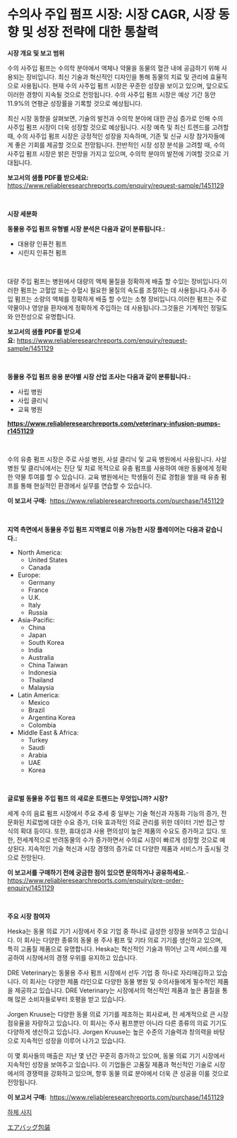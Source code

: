 <p><h1>수의사 주입 펌프 시장: 시장 CAGR, 시장 동향 및 성장 전략에 대한 통찰력</h1></p><p><strong>시장 개요 및 보고 범위</strong></p>
<p><p>수의 사주입 펌프는 수의학 분야에서 액체나 약물을 동물의 혈관 내에 공급하기 위해 사용되는 장비입니다. 최신 기술과 혁신적인 디자인을 통해 동물의 치료 및 관리에 효율적으로 사용됩니다. 현재 수의 사주입 펌프 시장은 꾸준한 성장을 보이고 있으며, 앞으로도 이러한 경향이 지속될 것으로 전망됩니다. 수의 사주입 펌프 시장은 예상 기간 동안 11.9%의 연평균 성장률을 기록할 것으로 예상됩니다. </p><p>최신 시장 동향을 살펴보면, 기술의 발전과 수의학 분야에 대한 관심 증가로 인해 수의 사주입 펌프 시장이 더욱 성장할 것으로 예상됩니다. 시장 예측 및 최신 트렌드를 고려할 때, 수의 사주입 펌프 시장은 긍정적인 성장을 지속하며, 기존 및 신규 시장 참가자들에게 좋은 기회를 제공할 것으로 전망됩니다. 전반적인 시장 성장 분석을 고려할 때, 수의 사주입 펌프 시장은 밝은 전망을 가지고 있으며, 수의학 분야의 발전에 기여할 것으로 기대됩니다.</p></p>
<p><strong>보고서의 샘플 PDF를 받으세요:</strong> <a href="https://www.reliableresearchreports.com/enquiry/request-sample/1451129">https://www.reliableresearchreports.com/enquiry/request-sample/1451129</a></p>
<p>&nbsp;</p>
<p><strong>시장 세분화</strong></p>
<p><strong>동물용 주입 펌프 유형별 시장 분석은 다음과 같이 분류됩니다.:</strong></p>
<p><ul><li>대용량 인퓨전 펌프</li><li>시린지 인퓨전 펌프</li></ul></p>
<p>&nbsp;</p>
<p><p>대량 주입 펌프는 병원에서 대량의 액체 물질을 정확하게 배출 할 수있는 장비입니다.이러한 펌프는 고혈압 또는 수혈시 필요한 물질의 속도를 조절하는 데 사용됩니다.주사 주입 펌프는 소량의 액체를 정확하게 배출 할 수있는 소형 장비입니다.이러한 펌프는 주로 약물이나 영양을 환자에게 정확하게 주입하는 데 사용됩니다.그것들은 기계적인 정밀도와 안전성으로 유명합니다.</p></p>
<p><strong>보고서의 샘플 PDF를 받으세요:</strong>&nbsp;<a href="https://www.reliableresearchreports.com/enquiry/request-sample/1451129">https://www.reliableresearchreports.com/enquiry/request-sample/1451129</a></p>
<p>&nbsp;</p>
<p><strong> 동물용 주입 펌프 응용 분야별 시장 산업 조사는 다음과 같이 분류됩니다.:</strong></p>
<p><ul><li>사립 병원</li><li>사립 클리닉</li><li>교육 병원</li></ul></p>
<p><strong><a href="https://www.reliableresearchreports.com/veterinary-infusion-pumps-r1451129">https://www.reliableresearchreports.com/veterinary-infusion-pumps-r1451129</a></strong></p>
<p>&nbsp;</p>
<p><p>수의 유충 펌프 시장은 주로 사설 병원, 사설 클리닉 및 교육 병원에서 사용됩니다. 사설 병원 및 클리닉에서는 진단 및 치료 목적으로 유충 펌프를 사용하여 애완 동물에게 정확한 약물 투여를 할 수 있습니다. 교육 병원에서는 학생들이 진료 경험을 쌓을 때 유충 펌프를 통해 현실적인 환경에서 실무를 연습할 수 있습니다.</p></p>
<p><strong>이 보고서 구매:</strong>&nbsp; <a href="https://www.reliableresearchreports.com/purchase/1451129">https://www.reliableresearchreports.com/purchase/1451129</a></p>
<p>&nbsp;</p>
<p><strong>지역 측면에서 동물용 주입 펌프 지역별로 이용 가능한 시장 플레이어는 다음과 같습니다.:</strong></p>
<p><ul>
    <li>
        North America:
        <ul>
            <li>United States</li>
            <li>Canada</li>
        </ul>
    </li>
    <li>
        Europe:
        <ul>
            <li>Germany</li>
            <li>France</li>
            <li>U.K.</li>
            <li>Italy</li>
            <li>Russia</li>
        </ul>
    </li>
    <li>
        Asia-Pacific:
        <ul>
            <li>China</li>
            <li>Japan</li>
            <li>South Korea</li>
            <li>India</li>
            <li>Australia</li>
            <li>China Taiwan</li>
            <li>Indonesia</li>
            <li>Thailand</li>
            <li>Malaysia</li>
        </ul>
    </li>
    <li>
        Latin America:
        <ul>
            <li>Mexico</li>
            <li>Brazil</li>
            <li>Argentina Korea</li>
            <li>Colombia</li>
        </ul>
    </li>
    <li>
        Middle East & Africa:
        <ul>
            <li>Turkey</li>
            <li>Saudi</li>
            <li>Arabia</li>
            <li>UAE</li>
            <li>Korea</li>
        </ul>
    </li>
    </ul></p>
<p>&nbsp;</p>
<p><strong>글로벌 동물용 주입 펌프 의 새로운 트렌드는 무엇입니까? 시장?</strong></p>
<p><p>세계 수의 음료 펌프 시장에서 주요 추세 중 일부는 기술 혁신과 자동화 기능의 증가, 전문화된 치료법에 대한 수요 증가, 더욱 효과적인 의료 관리를 위한 데이터 기반 접근 방식의 확대 등이다. 또한, 휴대성과 사용 편의성이 높은 제품의 수요도 증가하고 있다. 또한, 전세계적으로 반려동물의 수가 증가하면서 수의료 시장이 빠르게 성장할 것으로 예상된다. 지속적인 기술 혁신과 시장 경쟁의 증가로 더 다양한 제품과 서비스가 출시될 것으로 전망된다.</p></p>
<p><strong>이 보고서를 구매하기 전에 궁금한 점이 있으면 문의하거나 공유하세요.</strong>- <a href="https://www.reliableresearchreports.com/enquiry/pre-order-enquiry/1451129">https://www.reliableresearchreports.com/enquiry/pre-order-enquiry/1451129</a></p>
<p>&nbsp;</p>
<p><strong>주요 시장 참여자</strong></p>
<p><p>Heska는 동물 의료 기기 시장에서 주요 기업 중 하나로 급성한 성장을 보여주고 있습니다. 이 회사는 다양한 종류의 동물 용 주사 펌프 및 기타 의료 기기를 생산하고 있으며, 특히 고품질 제품으로 유명합니다. Heska는 혁신적인 기술과 뛰어난 고객 서비스를 제공하여 시장에서의 경쟁 우위를 유지하고 있습니다.</p><p>DRE Veterinary는 동물용 주사 펌프 시장에서 선두 기업 중 하나로 자리매김하고 있습니다. 이 회사는 다양한 제품 라인으로 다양한 동물 병원 및 수의사들에게 필수적인 제품을 제공하고 있습니다. DRE Veterinary는 시장에서의 혁신적인 제품과 높은 품질을 통해 많은 소비자들로부터 호평을 받고 있습니다.</p><p>Jorgen Kruuse는 다양한 동물 의료 기기를 제조하는 회사로써, 전 세계적으로 큰 시장 점유율을 자랑하고 있습니다. 이 회사는 주사 펌프뿐만 아니라 다른 종류의 의료 기기도 다양하게 생산하고 있습니다. Jorgen Kruuse는 높은 수준의 기술력과 창의력을 바탕으로 지속적인 성장을 이루어 나가고 있습니다.</p><p>이 몇 회사들의 매출은 지난 몇 년간 꾸준히 증가하고 있으며, 동물 의료 기기 시장에서 지속적인 성장을 보여주고 있습니다. 이 기업들은 고품질 제품과 혁신적인 기술로 시장에서의 경쟁력을 강화하고 있으며, 향후 동물 의료 분야에서 더욱 큰 성공을 이룰 것으로 전망됩니다.</p></p>
<p><strong>이 보고서 구매:</strong>&nbsp;&nbsp;<a href="https://www.reliableresearchreports.com/purchase/1451129">https://www.reliableresearchreports.com/purchase/1451129</a></p>
<p><p><a href="https://medium.com/@leeusso5656/%ED%95%98%EC%A7%80%EC%8B%9C%EC%9E%A5-%EC%9C%A0%ED%98%95-%EC%9D%91%EC%9A%A9-%EB%B0%8F-%EC%A7%80%EB%A6%AC%EB%B3%84-%EC%A2%85%ED%95%A9%ED%8F%89%EA%B0%80-ef382dd57928">하체 사지</a></p><p><a href="https://medium.com/@lucasrandall2020/%E3%82%A8%E3%82%A2%E3%83%90%E3%83%83%E3%82%B0%E5%8C%85%E8%A3%85%E5%B8%82%E5%A0%B4%E3%81%AE%E8%A6%8F%E6%A8%A1%E3%81%A8%E5%B8%82%E5%A0%B4%E5%8B%95%E5%90%91-%E5%AE%8C%E5%85%A8%E3%81%AA%E6%A5%AD%E7%95%8C%E6%A6%82%E8%A6%81-2024%E5%B9%B4%E3%81%8B%E3%82%892031%E5%B9%B4-8a219298f808">エアバッグ包装</a></p></p>